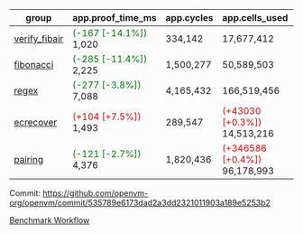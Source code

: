 | group | app.proof_time_ms | app.cycles | app.cells_used | leaf.proof_time_ms | leaf.cycles | leaf.cells_used |
| -- | -- | -- | -- | -- | -- | -- |
| [verify_fibair](https://github.com/openvm-org/openvm/blob/benchmark-results/benchmarks-pr/1696/verify_fibair-535789e6173dad2a3dd2321011903a189e5253b2.md) |<span style='color: green'>(-167 [-14.1%])</span> 1,020 |  334,142 |  17,677,412 |- | - | - |
| [fibonacci](https://github.com/openvm-org/openvm/blob/benchmark-results/benchmarks-pr/1696/fibonacci-535789e6173dad2a3dd2321011903a189e5253b2.md) |<span style='color: green'>(-285 [-11.4%])</span> 2,225 |  1,500,277 |  50,589,503 |- | - | - |
| [regex](https://github.com/openvm-org/openvm/blob/benchmark-results/benchmarks-pr/1696/regex-535789e6173dad2a3dd2321011903a189e5253b2.md) |<span style='color: green'>(-277 [-3.8%])</span> 7,088 |  4,165,432 |  166,519,456 |- | - | - |
| [ecrecover](https://github.com/openvm-org/openvm/blob/benchmark-results/benchmarks-pr/1696/ecrecover-535789e6173dad2a3dd2321011903a189e5253b2.md) |<span style='color: red'>(+104 [+7.5%])</span> 1,493 |  289,547 | <span style='color: red'>(+43030 [+0.3%])</span> 14,513,216 |- | - | - |
| [pairing](https://github.com/openvm-org/openvm/blob/benchmark-results/benchmarks-pr/1696/pairing-535789e6173dad2a3dd2321011903a189e5253b2.md) |<span style='color: green'>(-121 [-2.7%])</span> 4,376 |  1,820,436 | <span style='color: red'>(+346586 [+0.4%])</span> 96,178,993 |- | - | - |


Commit: https://github.com/openvm-org/openvm/commit/535789e6173dad2a3dd2321011903a189e5253b2

[Benchmark Workflow](https://github.com/openvm-org/openvm/actions/runs/15326410801)
